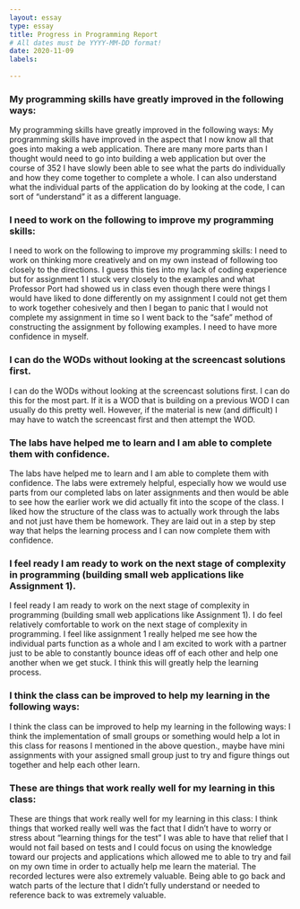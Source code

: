 ```yaml
---
layout: essay
type: essay
title: Progress in Programming Report
# All dates must be YYYY-MM-DD format!
date: 2020-11-09
labels:
  
---
```


<h3>My programming skills have greatly improved in the following ways:</h3>
My programming skills have greatly improved in the following ways: My programming skills have improved in the aspect that I now know all that goes into making a web application. There are many more parts than I thought would need to go into building a web application but over the course of 352 I have slowly been able to see what the parts do individually and how they come together to complete a whole. I can also understand what the individual parts of the application do by looking at the code, I can sort of “understand” it as a different language.
<h3>I need to work on the following to improve my programming skills:</h3>
I need to work on the following to improve my programming skills: I need to work on thinking more creatively and on my own instead of following too closely to the directions. I guess this ties into my lack of coding experience but for assignment 1 I stuck very closely to the examples and what Professor Port had showed us in class even though there were things I would have liked to done differently on my assignment I could not get them to work together cohesively and then I began to panic that I would not complete my assignment in time so I went back to the “safe” method of constructing the assignment by following examples. I need to have more confidence in myself.
<h3>I can do the WODs without looking at the screencast solutions first.</h3>
I can do the WODs without looking at the screencast solutions first. I can do this for the most part. If it is a WOD that is building on a previous WOD I can usually do this pretty well. However, if the material is new (and difficult) I may have to watch the screencast first and then attempt the WOD.
<h3>The labs have helped me to learn and I am able to complete them with confidence.</h3>
The labs have helped me to learn and I am able to complete them with confidence. The labs were extremely helpful, especially how we would use parts from our completed labs on later assignments and then would be able to see how the earlier work we did actually fit into the scope of the class. I liked how the structure of the class was to actually work through the labs and not just have them be homework. They are laid out in a step by step way that helps the learning process and I can now complete them with confidence.
<h3>I feel ready I am ready to work on the next stage of complexity in programming (building small web applications like Assignment 1).</h3>
I feel ready I am ready to work on the next stage of complexity in programming (building small web applications like Assignment 1). I do feel relatively comfortable to work on the next stage of complexity in programming. I feel like assignment 1 really helped me see how the individual parts function as a whole and I am excited to work with a partner just to be able to constantly bounce ideas off of each other and help one another when we get stuck. I think this will greatly help the learning process.
<h3>I think the class can be improved to help my learning in the following ways:</h3>
I think the class can be improved to help my learning in the following ways: I think the implementation of small groups or something would help a lot in this class for reasons I mentioned in the above question., maybe have mini assignments with your assigned small group just to try and figure things out together and help each other learn.
<h3>These are things that work really well for my learning in this class:</h3>
These are things that work really well for my learning in this class: I think things that worked really well was the fact that I didn’t have to worry or stress about “learning things for the test” I was able to have that relief that I would not fail based on tests and I could focus on using the knowledge toward our projects and applications which allowed me to able to try and fail on my own time in order to actually help me learn the material. The recorded lectures were also extremely valuable. Being able to go back and watch parts of the lecture that I didn’t fully understand or needed to reference back to was extremely valuable.
